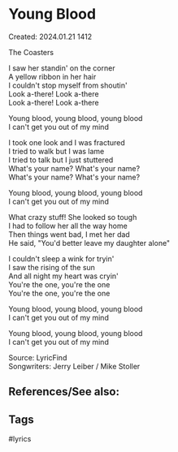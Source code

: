 # Young Blood
Created: 2024.01.21 1412

The Coasters  
  
I saw her standin' on the corner  
A yellow ribbon in her hair  
I couldn't stop myself from shoutin'  
Look a-there! Look a-there  
Look a-there! Look a-there  
  
Young blood, young blood, young blood  
I can't get you out of my mind  
  
I took one look and I was fractured  
I tried to walk but I was lame  
I tried to talk but I just stuttered  
What's your name? What's your name?  
What's your name? What's your name?  
  
Young blood, young blood, young blood  
I can't get you out of my mind  
  
What crazy stuff! She looked so tough  
I had to follow her all the way home  
Then things went bad, I met her dad  
He said, "You'd better leave my daughter alone"  
  
I couldn't sleep a wink for tryin'  
I saw the rising of the sun  
And all night my heart was cryin'  
You're the one, you're the one  
You're the one, you're the one  
  
Young blood, young blood, young blood  
I can't get you out of my mind  
  
Young blood, young blood, young blood  
I can't get you out of my mind  
  
  
Source: LyricFind  
Songwriters: Jerry Leiber / Mike Stoller

## References/See also:


## Tags
#lyrics
